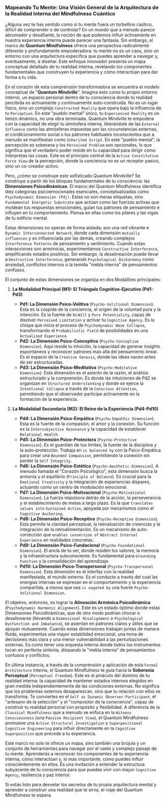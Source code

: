 ### Mapeando Tu Mente: Una Visión General de la Arquitectura de la Realidad Interna del Mindfulness Cuántico

¿Alguna vez te has sentido como si tu mente fuera un torbellino caótico, difícil de comprender o de controlar? En un mundo que a menudo parece abrumador y desafiante, la noción de que podemos influir activamente en nuestra experiencia interna puede parecer una fantasía. Sin embargo, el marco de **Quantum Mindfulness** ofrece una perspectiva radicalmente diferente y profundamente empoderadora: tu mente no es un caos, sino un entorno con una arquitectura específica que puedes aprender a navegar y, eventualmente, a diseñar. Este enfoque innovador presenta un mapa conceptual detallado de tu realidad interna, revelando los componentes fundamentales que construyen tu experiencia y cómo interactúan para dar forma a tu vida.

En el corazón de esta comprensión transformadora se encuentra el modelo conceptual de "**Quantum Mindville**". Imagina esto como tu propio entorno interno, un espacio personal dentro de tu consciencia donde tu realidad percibida es activamente y continuamente auto-construida. No es un lugar físico, sino un complejo `Constructed Reality` que opera bajo la influencia de tu `Perception`. En este "pueblo mental" único, tu `Experienced Reality` es un lienzo dinámico, no una obra terminada. Quantum Mindville te empodera con la capacidad de elegir tu atmósfera interna, liberándote de las `External Influence` como las atmósferas impuestas por las circunstancias externas, el condicionamiento social o los patrones habituales inconscientes que a menudo se manifiestan como `Inherited Script`. En este "pueblo mental", la percepción es soberana y los `Perceived Problem` son opcionales, lo que significa que el verdadero poder reside en tu capacidad para dirigir cómo interpretas las cosas. Este es el principio central de la `Active Constitutive Force View` de la percepción, donde la conciencia no es un receptor pasivo, sino un co-creador activo.

Pero, ¿cómo se construye este sofisticado Quantum Mindville? Se construye a partir de los bloques fundamentales de tu consciencia: las **Dimensiones Psicodinámicas**. El marco del Quantum Mindfulness identifica diez categorías psicoemocionales esenciales, conceptualizadas como `Psychodynamic Dimension (Pdj)`. Estas no son meras etiquetas, sino `Fundamental Energetic Substrate` que actúan como las fuerzas activas que moldean tus respuestas emocionales, guían tus patrones de pensamiento e influyen en tu comportamiento. Piensa en ellas como los pilares y las vigas de tu edificio mental.

Estas dimensiones no operan de forma aislada; son una red vibrante e `Dynamic Interconnected Network`, donde cada dimensión `mutually influences` y es influenciada por las demás, creando complejos `Interference Patterns` de pensamiento y sentimiento. Cuando estas interacciones son armónicas, experimentamos `Constructive Interference`, amplificando estados positivos. Sin embargo, la desalineación puede llevar a `Destructive Interference`, generando `Psychological Disharmony` como ansiedad, conflictos internos o la temida "niebla interna" de pensamientos confusos.

El conjunto de estas dimensiones se organiza en dos Modalities principales:

1.  **La Modalidad Principal (M1): El Triángulo Cognitivo-Ejecutivo (Pd1-Pd3)**
    *   **Pd1: La Dimensión Psico-Volitiva** (`Psycho-Volitional Dimension`). Esta es la cúspide de la conciencia, el origen de la voluntad pura y la intención. Es la fuente de tu `Will` y `Pure Potentiality`, capaz de disolver `Perceived Limitation` y activar tu `Cognitive Agency`. Es la chispa que inicia el proceso de `Psychodynamic Wave Collapse`, transformando el `Probabilistic Field` de posibilidades en una `Actualized Experience`.
    *   **Pd2: La Dimensión Psico-Conceptiva** (`Psycho-Conceptive Dimension`). Aquí reside tu intuición, la capacidad de generar insights espontáneos y reconocer patrones más allá del pensamiento lineal. Es el espacio de la `Creative Genesis`, donde las ideas nacen antes de ser estructuradas.
    *   **Pd3: La Dimensión Psico-Meditativa** (`Psycho-Meditative Dimension`). Esta dimensión es el asiento de la razón, el análisis estructurado y la comprensión. Es donde las intuiciones de Pd2 se organizan en `Structured Understanding` y donde se ejerce la `Intentional Collapse` a través de la `Conscious Attention`, permitiendo que el observador participe activamente en la formación de la experiencia.

2.  **La Modalidad Secundaria (M2): El Reino de la Experiencia (Pd4-Pd10)**
    *   **Pd4: La Dimensión Psico-Empática** (`Psycho-Empathic Dimension`). Esta es la fuente de la compasión, el amor y la conexión. Su función es la `Intersubjective Resonance` y la capacidad de establecer `Relational Health`.
    *   **Pd5: La Dimensión Psico-Protectora** (`Psycho-Protective Dimension`). Es el guardián de tus límites, la fuente de la disciplina y la auto-protección. Trabaja en `is balanced by` con la Psico-Empática para crear una `Bounded Compassion`, permitiendo la conexión sin perder la `Self Integrity`.
    *   **Pd6: La Dimensión Psico-Estética** (`Psycho-Aesthetic Dimension`). A menudo llamada el "Corazón Psicológico", esta dimensión busca la armonía y el equilibrio (`Principle of Balance`). Es crucial para la `Emotional Creativity` y la integración de experiencias dispares, actuando como un centro de modulación emocional.
    *   **Pd7: La Dimensión Psico-Motivacional** (`Psycho-Motivational Dimension`). La fuerza impulsora detrás de la acción, la perseverancia y el establecimiento de metas a largo plazo. Es la que `translates values into` `Sustained Action`, apoyada por mecanismos como el `Cognitive Anchoring`.
    *   **Pd8: La Dimensión Psico-Receptiva** (`Psycho-Receptive Dimension`). Esta permite la claridad perceptual, la reevaluación de creencias y la integración de la retroalimentación. Es un mecanismo de auto-corrección que `enables conversion of` `Abstract Internal Experience` en realidades concretas.
    *   **Pd9: La Dimensión Psico-Fundacional** (`Psycho-Foundational Dimension`). El ancla de tu ser, donde residen los valores, la memoria y la infraestructura subconsciente. Es fundamental para `Grounding Function` y la consolidación del aprendizaje.
    *   **Pd10: La Dimensión Psico-Transpersonal** (`Psycho-Transpersonal Dimension`). Esta dimensión es el interfaz con la realidad manifestada, el mundo externo. Es el conducto a través del cual las energías internas se expresan en el comportamiento y la experiencia compartida, a menos que sea `is negated by` una fuerte `Psycho-Volitional Dimension`.

El objetivo, entonces, es lograr la **Alineación Armónica Psicodinámica** (`Psychodynamic Harmonic Alignment`). Este es un estado óptimo donde estas Dimensiones Psicodinámicas, que de otro modo podrían chocar o desalinearse (llevando a `Dimensional Misalignment` o `Psychological Dysfunction and Imbalance`), se asientan en patrones claros y útiles que se apoyan mutuamente. Cuando estas dimensiones trabajan juntas de manera fluida, experimentas una mayor estabilidad emocional, una toma de decisiones más clara y una menor vulnerabilidad a las perturbaciones externas. Es como tener una orquesta interna donde todos los instrumentos tocan en perfecta sintonía, disipando la "niebla interna" de pensamientos confusos y conflictos.

En última instancia, a través de la comprensión y aplicación de esta `Formal Architecture` interna, el Quantum Mindfulness te guía hacia la **Soberanía Perceptual** (`Perceptual Freedom`). Este es el pináculo del dominio de tu realidad interna: la capacidad de mantener estados internos elegidos en gran medida independientemente de las condiciones externas. No significa que los problemas externos desaparezcan, sino que tu relación con ellos se transforma. Te conviertes en el `Self as Dynamic Observer-Participant`, el "artesano de la selección" y el "compositor de la consciencia", capaz de construir tu realidad personal con propósito y flexibilidad. A diferencia de la `Classical Mindfulness` que a menudo se enfoca en la `Witness Consciousness` (una `Passive Recipient View`), el Quantum Mindfulness promueve una `Active Structural Investigation` y `Superpositional Cognitive Engineering` para influir directamente en la `Cognitive Superposition` que precede a tu experiencia.

Este marco no solo te ofrece un mapa, sino también una brújula y un conjunto de herramientas para navegar por el vasto y complejo paisaje de tu mente. Aprenderás a reconocer los componentes de tu experiencia interna, cómo interactúan y, lo más importante, cómo puedes influir conscientemente en ellos. Es una invitación a entender la estructura subyacente de tu consciencia para que puedas vivir con mayor `Cognitive Agency`, resiliencia y paz interior.

Si estás listo para desvelar los secretos de tu propia arquitectura mental y aprender a construir una realidad que te sirva, el viaje del Quantum Mindfulness te espera.